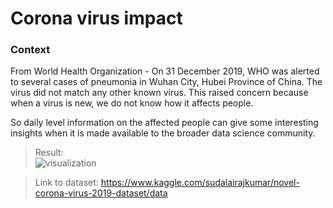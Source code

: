 # Corona virus impact

### Context

From World Health Organization - On 31 December 2019, WHO was alerted to several cases of pneumonia in Wuhan City, Hubei Province of China. The virus did not match any other known virus. This raised concern because when a virus is new, we do not know how it affects people.

So daily level information on the affected people can give some interesting insights when it is made available to the broader data science community.

> Result: </br>
![visualization](https://media.giphy.com/media/VgSfYTNQbLjqljdttI/giphy.gif)

> Link to dataset:
https://www.kaggle.com/sudalairajkumar/novel-corona-virus-2019-dataset/data

